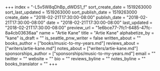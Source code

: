 +++
index = "-L5v5W8qDhBp_dWDS1_f"
sort_create_date = 1519263000
sort_last_updated = 1519263000
sort_publish_date = 1519263000
create_date = "2018-02-21T17:30:00-08:00"
publish_date = "2018-02-21T17:30:00-08:00"
date = "2018-02-21T17:30:00-08:00"
last_updated = "2018-02-21T17:30:00-08:00"
preview_url = "1e6bce77-7fc1-6485-47fc-8a4cb03636aa"
name = "Artie Kane"
title = "Artie Kane"
alphabetize_by = "kane"
is_draft = ""
is_seattle_pnw_writer = false
written_about = ""
books_author = ["books/music-to-my-years.md"]
reviews_about = ["writers/artie-kane.md"]
notes_about = ["writers/artie-kane.md"]
sponsorships_author = ["sponsorships/music-to-my-years.md"]
email = ""
twitter = ""
website = ""
bio = ""
reviews_byline = ""
notes_byline = ""
books_translator = ""
+++
